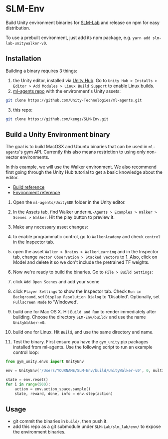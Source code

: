 # SLM-Env

Build Unity environment binaries for [SLM-Lab](https://github.com/kengz/SLM-Lab) and release on npm for easy distribution.

To use a prebuilt environment, just add its npm package, e.g. `yarn add slm-lab-unitywalker-v0`.

## Installation

Building a binary requires 3 things:

1. the Unity editor, installed via [Unity Hub](https://unity3d.com/get-unity/download). Go to `Unity Hub > Installs > Editor > Add Modules > Linux Build Support` to enable Linux builds.
2. [ml-agents repo](https://github.com/Unity-Technologies/ml-agents) with the environment's Unity assets:
  ```bash
  git clone https://github.com/Unity-Technologies/ml-agents.git
  ```
3. this repo:
  ```bash
  git clone https://github.com/kengz/SLM-Env.git
  ```

## Build a Unity Environment binary

The goal is to build MacOSX and Ubuntu binaries that can be used in `ml-agents`'s gym API. Currently this also means restriction to using only non-vector environments.

In this example, we will use the Walker environment. We also recommend first going through the Unity Hub tutorial to get a basic knowledge about the editor.

- [Build reference](https://github.com/Unity-Technologies/ml-agents/blob/master/docs/Learning-Environment-Executable.md)
- [Environment reference](https://github.com/Unity-Technologies/ml-agents/blob/master/docs/Learning-Environment-Examples.md)

1. Open the `ml-agents/UnitySDK` folder in the Unity editor.

2. In the Assets tab, find Walker under `ML-Agents > Examples > Walker > Scenes > Walker`. Hit the play button to preview it.

3. Make any necessary asset changes:
  1. to enable programmatic control, go to `WalkerAcademy` and check `control` in the Inspector tab.
  2. open the asset `Walker > Brains > WalkerLearning` and in the Inspector tab, change `Vector Observation > Stacked Vectors` to 1. Also, click on Model and delete it so we don't include the pretrained TF weights.

4. Now we're ready to build the binaries. Go to `File > Build Settings`:
  1. click `Add Open Scenes` and add your scene
  2. click `Player Settings` to show the Inspector tab. Check `Run in Background`, set `Display Resolution Dialog` to 'Disabled'. Optionally, set `Fullscreen Mode` to 'Windowed'.
  3. build one for Mac OS X. Hit `Build and Run` to render immediately after building. Choose the directory `SLM-Env/build/` and use the name `UnityWalker-v0`.
  4. build one for Linux. Hit `Build`, and use the same directory and name.

5. Test the binary. First ensure you have the `gym_unity` pip packages installed from ml-agents. Use the following script to run an example control loop:
  ```python
  from gym_unity.envs import UnityEnv

  env = UnityEnv('/Users/YOURNAME/SLM-Env/build/UnityWalker-v0', 0, multiagent=True)

  state = env.reset()
  for i in range(500):
      action = env.action_space.sample()
      state, reward, done, info = env.step(action)
  ```


## Usage

- git commit the binaries in `build/`, then push it.
- add this repo as a git submodule under `SLM-Lab/slm_lab/env/` to expose the environment binaries.
